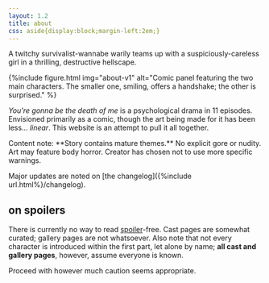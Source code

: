 ```yaml
---
layout: 1.2
title: about
css: aside{display:block;margin-left:2em;}
---
```

A twitchy survivalist-wannabe warily teams up with a suspiciously-careless girl in a thrilling, destructive hellscape.

{%include figure.html
	img="about-v1"
	alt="Comic panel featuring the two main characters. The smaller one, smiling, offers a handshake; the other is surprised."
%}

<i>You're gonna be the death of me</i> is a psychological drama in 11 episodes. Envisioned primarily as a comic, though the art being made for it has been less... *linear*. This website is an attempt to pull it all together.

<aside markdown="1">
Content note: **Story contains mature themes.** No explicit gore or nudity. Art may feature body horror. Creator has chosen not to use more specific warnings.
</aside>

Major updates are noted on [the changelog]({%include url.html%}/changelog).

## on spoilers
There is currently no way to read <a href="https://en.wikipedia.org/wiki/Spoiler_(media)" class="ext">spoiler</a>-free. Cast pages are somewhat curated; gallery pages are not whatsoever. Also note that not every character is introduced within the first part, let alone by name; **all cast and gallery pages**, however, assume everyone is known.

Proceed with however much caution seems appropriate.